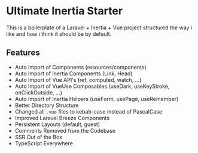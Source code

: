 # Ultimate Inertia Starter

This is a boilerplate of a Laravel + Inertia + Vue project structured the way i like and how i think it should be by default.

## Features

- Auto Import of Components (resources/components)
- Auto Import of Inertia Components (Link, Head)
- Auto Import of Vue API's (ref, computed, watch, ...)
- Auto Import of VueUse Composables (useDark, useKeyStroke, onClickOutside, ...)
- Auto Import of Inertia Helpers (useForm, usePage, useRemember)
- Better Directory Structure
- Changed all `.vue` files to kebab-case instead of PascalCase
- Improved Laravel Breeze Components
- Persistent Layouts (default, guest)
- Comments Removed from the Codebase
- SSR Out of the Box
- TypeScript Everywhere
